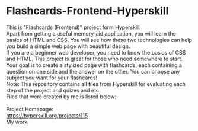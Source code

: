 # Flashcards-Frontend-Hyperskill
This is "Flashcards (Frontend)" project form Hyperskill.<br>
Apart from getting a useful memory-aid application, you will learn the basics of HTML and CSS. You will see how these two technologies can help you build a simple web page with beautiful design.<br>
If you are a beginner web developer, you need to know the basics of CSS and HTML. This project is great for those who need somewhere to start. Your goal is to create a stylized page with flashcards, each containing a question on one side and the answer on the other. You can choose any subject you want for your flashcards!<br>
Note: This repository contains all files from Hyperskill for evaluating each step of the project and quizes and etc.<br>
Files that were created by me is listed below:<br>
<br>
Project Homepage:<br>
https://hyperskill.org/projects/115<br>
My work:<br>
